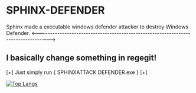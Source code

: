 # SPHINX-DEFENDER
Sphinx made a executable windows defender attacker to destroy Windows Defender.
<---------------------------------------------------------------------------------->

## I basically change something in regegit!

[+] Just simply run { SPHINXATTACK DEFENDER.exe } [+]

[![Top Langs](https://github-readme-stats.vercel.app/api/top-langs/?username=kumawatlalit912&layout=compact&text_color=daf7dc&bg_color=151515)](https://github.com/kumawatlalit912/github-readme-stats)

